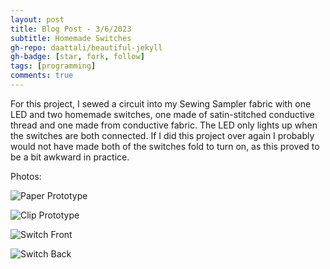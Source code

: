 ```yaml
---
layout: post
title: Blog Post - 3/6/2023
subtitle: Homemade Switches
gh-repo: daattali/beautiful-jekyll
gh-badge: [star, fork, follow]
tags: [programming]
comments: true
---
```

For this project, I sewed a circuit into my Sewing Sampler fabric with one LED and two homemade switches, one made of satin-stitched conductive thread and one made from conductive fabric. The LED only lights up when the switches are both connected. If I did this project over again I probably would not have made both of the switches fold to turn on, as this proved to be a bit awkward in practice. 

Photos:

![Paper Prototype](https://mishalpowers.github.io/assets/img/SwitchPaper.JPG)

![Clip Prototype](https://mishalpowers.github.io/assets/img/SwitchClip.jpg)

![Switch Front](https://mishalpowers.github.io/assets/img/SwitchFront.JPG)

![Switch Back](https://mishalpowers.github.io/assets/img/SwitchBack.JPG)
